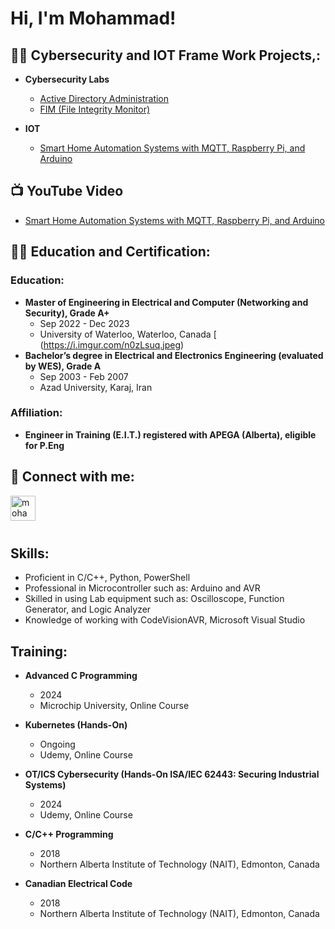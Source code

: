 <h1>Hi, I'm Mohammad! </h1>

<h2>👨‍💻 Cybersecurity and IOT Frame Work Projects,:</h2>

- <b>Cybersecurity Labs</b>

  - [Active Directory Administration](https://github.com/Mhdheidari/ActiveDirectoryLab)
  - [FIM (File Integrity Monitor)](https://github.com/Mhdheidari/FIM-Hashing-Email)
    
- <b>IOT</b>
  - [Smart Home Automation Systems with MQTT, Raspberry Pi, and Arduino ](https://github.com/Mhdheidari/Smart-Home-Automation-Systems-with-MQTT-Raspberry-Pi-and-Arduino)
<h2>📺  YouTube Video</h2>

- [Smart Home Automation Systems with MQTT, Raspberry Pi, and Arduino](https://www.youtube.com/watch?v=PIPEXzCUvvQ)
 
<h2>👨‍💻 Education and Certification:</h2>

### Education:
- **Master of Engineering in Electrical and Computer (Networking and Security), Grade A+**  
  - Sep 2022 - Dec 2023  
  - University of Waterloo, Waterloo, Canada
    [
(https://i.imgur.com/n0zLsuq.jpeg)
- **Bachelor’s degree in Electrical and Electronics Engineering (evaluated by WES), Grade A**  
  - Sep 2003 - Feb 2007  
  - Azad University, Karaj, Iran

### Affiliation:
- **Engineer in Training (E.I.T.) registered with APEGA (Alberta), eligible for P.Eng**

<h2> 🤳 Connect with me:</h2>

[<img align="left" alt="mohammad-heidari | LinkedIn" width="40px" src="https://cdn.jsdelivr.net/npm/simple-icons@v3/icons/linkedin.svg" />][linkedin]

[linkedin]: https://www.linkedin.com/in/mohammad-heidari/

  <br /><br /><br />
   ## Skills:
  - Proficient in C/C++, Python, PowerShell
  - Professional in Microcontroller such as: Arduino and AVR
  - Skilled in using Lab equipment such as: Oscilloscope, Function Generator, and Logic Analyzer
  - Knowledge of working with CodeVisionAVR, Microsoft Visual Studio

   ## Training:

- **Advanced C Programming**
  - 2024
  - Microchip University, Online Course

- **Kubernetes (Hands-On)**
  - Ongoing
  - Udemy, Online Course

- **OT/ICS Cybersecurity (Hands-On ISA/IEC 62443: Securing Industrial Systems)**  
  - 2024  
  - Udemy, Online Course

- **C/C++ Programming**
  - 2018
  - Northern Alberta Institute of Technology (NAIT), Edmonton, Canada
    
- **Canadian Electrical Code**
  - 2018
  - Northern Alberta Institute of Technology (NAIT), Edmonton, Canada
    


